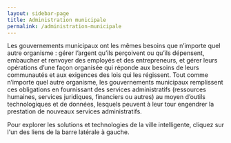```yaml
---
layout: sidebar-page
title: Administration municipale 
permalink: /administration-municipale
---
```


Les gouvernements municipaux ont les mêmes besoins que n’importe quel autre organisme : gérer l’argent qu’ils perçoivent ou qu’ils dépensent, embaucher et renvoyer des employés et des entrepreneurs, et gérer leurs opérations d’une façon organisée qui réponde aux besoins de leurs communautés et aux exigences des lois qui les régissent. Tout comme n’importe quel autre organisme, les gouvernements municipaux remplissent ces obligations en fournissant des services administratifs (ressources humaines, services juridiques, financiers ou autres) au moyen d’outils technologiques et de données, lesquels peuvent à leur tour engendrer la prestation de nouveaux services administratifs.

Pour explorer les solutions et technologies de la ville intelligente, cliquez sur l'un des liens de la barre latérale à gauche.
